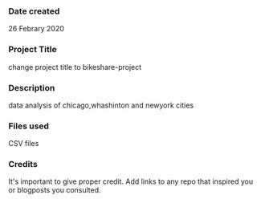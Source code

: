 ### Date created
26 Febrary 2020
### Project Title
change project title to bikeshare-project
### Description
data analysis of chicago,whashinton and newyork cities
### Files used
CSV files
### Credits
It's important to give proper credit. Add links to any repo that inspired you or blogposts you consulted.

